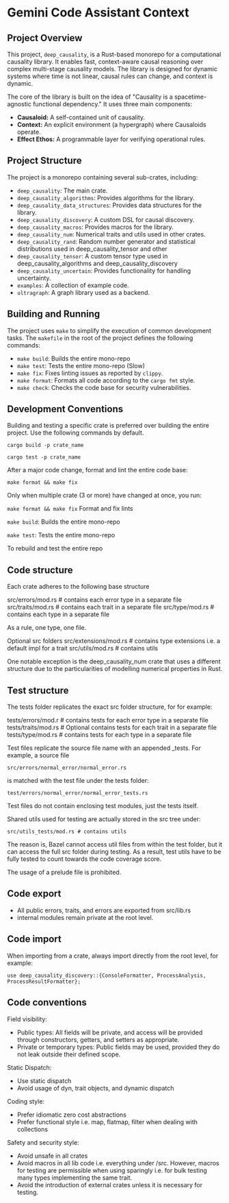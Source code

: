 # Gemini Code Assistant Context

## Project Overview

This project, `deep_causality`, is a Rust-based monorepo for a computational causality library. It enables fast,
context-aware causal reasoning over complex multi-stage causality models. The library is designed for dynamic systems
where time is not linear, causal rules can change, and context is dynamic.

The core of the library is built on the idea of "Causality is a spacetime-agnostic functional dependency."
It uses three main components:

* **Causaloid:** A self-contained unit of causality.
* **Context:** An explicit environment (a hypergraph) where Causaloids operate.
* **Effect Ethos:** A programmable layer for verifying operational rules.

## Project Structure

The project is a monorepo containing several sub-crates, including:

* `deep_causality`: The main crate.
* `deep_causality_algorithms`: Provides algorithms for the library.
* `deep_causality_data_structures`: Provides data structures for the library.
* `deep_causality_discovery`: A custom DSL for causal discovery.
* `deep_causality_macros`: Provides macros for the library.
* `deep_causality_num`: Numerical traits and utils used in other crates.
* `deep_causality_rand`: Random number generator and statistical distributions used in deep_causality_tensor and other
* `deep_causality_tensor`: A custom tensor type used in deep_causality_algorithms and deep_causality_discovery
* `deep_causality_uncertain`: Provides functionality for handling uncertainty.
* `examples`: A collection of example code.
* `ultragraph`: A graph library used as a backend.


## Building and Running

The project uses `make` to simplify the execution of common development tasks. The `makefile` in the root of the project
defines the following commands:

* `make build`: Builds the entire mono-repo
* `make test`: Tests the entire mono-repo (Slow)
* `make fix`: Fixes linting issues as reported by `clippy`.
* `make format`: Formats all code according to the `cargo fmt` style.
* `make check`: Checks the code base for security vulnerabilities.

## Development Conventions

Building and testing a specific crate is preferred over building the entire project.
Use the following commands by default.

`cargo build -p crate_name`

`cargo test -p crate_name`

After a major code change, format and lint the entire code base:

`make format && make fix`

Only when multiple crate (3 or more) have changed at once, you run:

`make format && make fix` Format and fix lints

`make build`: Builds the entire mono-repo

`make test`: Tests the entire mono-repo

To rebuild and test the entire repo

## Code structure

Each crate adheres to the following base structure

src/errors/mod.rs  # contains each error type in a separate file
src/traits/mod.rs # contains each trait in a separate file
src/type/mod.rs # contains each type in a separate file

As a rule, one type, one file. 

Optional src folders
src/extensions/mod.rs # contains type extensions i.e. a default impl for a trait
src/utils/mod.rs # contains utils

One notable exception is the deep_causality_num crate that uses a different structure
due to the particularities of modelling numerical properties in Rust.

## Test structure

The tests folder replicates the exact src folder structure, for for example:

tests/errors/mod.r  # contains tests for each error type in a separate file
tests/traits/mod.rs # Optional contains tests for each  trait in a separate file
tests/type/mod.rs # contains tests for each  type in a separate file

Test files replicate the source file name with an appended _tests. For example,
a source file

`src/errors/normal_error/normal_error.rs`

is matched with the test file under the tests folder:

`test/errors/normal_error/normal_error_tests.rs`

Test files do not contain enclosing test modules, just the tests itself. 

Shared utils used for testing are actually stored in the src tree under:

`src/utils_tests/mod.rs # contains utils`

The reason is, Bazel cannot access util files from within the test folder, but it
can access the full src folder during testing. As a result, test utils have to be fully
tested to count towards the code coverage score.

The usage of a prelude file is prohibited. 

## Code export

* All public errors, traits, and errors are exported from src/lib.rs
* internal modules remain private at the root level.

## Code import

When importing from a crate, always import directly from the root level, for example:

`use deep_causality_discovery::{ConsoleFormatter, ProcessAnalysis, ProcessResultFormatter};`

## Code conventions

Field visibility:
* Public types: All fields will be private, and access will be provided through
  constructors, getters, and setters as appropriate.
* Private or temporary types: Public fields may be used, provided they do not
  leak outside their defined scope.

Static Dispatch:
* Use static dispatch 
* Avoid usage of dyn, trait objects, and dynamic dispatch

Coding style:
* Prefer idiomatic zero cost abstractions
* Prefer functional style i.e. map, flatmap, filter when dealing with collections

Safety and security style:
* Avoid unsafe in all crates
* Avoid macros in all lib code i.e. everything under /src. However, macros for testing are permissible when using sparingly i.e. for bulk testing many types implementing the same trait. 
* Avoid the introduction of external crates unless it is necessary for testing. 
